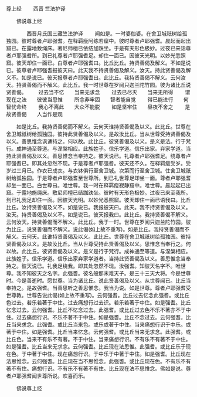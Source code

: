   尊上经
　　西晋 竺法护译




　　佛说尊上经

　　　　西晋月氏国三藏竺法护译
　　闻如是。一时婆伽婆。在舍卫城祇树给孤独园。彼时尊者卢耶强耆。在释羁瘦阿练若窟中。彼时尊者卢耶强耆。晨起而起出窟已。在露地敷绳床。著尼师檀已依结加趺坐。于是有天形色极妙。过夜已来诣尊者卢耶强耆所。到已礼尊者卢耶强耆足。却住一面已。因彼天光明。以妙光悉照窟。彼天却住一面已。白尊者卢耶强耆曰。比丘比丘。持贤善偈及解义。不如是说已。彼尊者卢耶强耆报彼天曰。此天我不持贤善偈及解义。汝天。持此贤善偈及解义不。如是说已。彼天报尊者卢耶强耆曰。此比丘。我持贤善偈不解义。云何汝天。持贤善偈而不解义。此比丘。我一时世尊在罗阅只迦兰陀竹园。彼为诸比丘说贤善偈。
　　过去当不忆　　当来无求念
　　过去已尽灭　　当来无所得
　　谓现在之法　　彼彼当思惟
　　所念非牢固　　智者能自觉
　　得已能进行　　何智忧命终
　　我心不离此　　大众不能脱
　　如是坚牢住　　昼夜不舍之
　　是故贤善偈　　人当作是观

　　如是比丘。我持贤善偈而不解义。云何天谁持贤善偈及以义。此比丘。世尊在舍卫城祇树给孤独园。彼持此贤善偈及以义。是故汝比丘。当从世尊受持贤善偈及以义。善思惟念讽诵持之。何以故。此比丘。彼贤善偈及以义。是义是法。行于梵行。成神通至尊道。与涅槃相应。此族姓子。信乐学道。信乐出家。弃家学道。当持此贤善偈及以义。善思惟念当奉持之。彼天说已。礼尊者卢耶强耆足。绕尊者卢耶强耆已。即其处忽然不现。于是尊者卢耶强耆。彼天还不久。在释羁瘦受岁。受岁过三月已。作衣已成衣。与衣钵俱行至舍卫城。次第而行至舍卫城。住舍卫城祇树给孤独园。于是尊者卢耶强耆至世尊所。到已礼世尊足却坐一面。尊者卢耶强耆却坐一面已。白世尊曰。唯世尊。我一时在释羁瘦寂静窟中。唯世尊。晨起起已出窟。于露地施绳床。敷尼师檀已结跏趺坐。彼时有天形色极妙。过夜已来至我所。到已礼我足却住一面。因彼天光明。以妙光悉照窟。彼天却住一面已语我曰。比丘比丘。汝持贤善偈及义不。如是说已。我报彼天曰。此天。我不持贤善偈及以义。汝天。持贤善偈及以义不。如是说已。彼天报我曰。此比丘。我持贤善偈不解义。云何汝天。持贤善偈而不解义。此比丘。我于一时。世尊在罗阅只迦兰陀竹园。彼为比丘。说贤善偈而不解义。说此偈(如上故不重写)。如是比丘。我持贤善偈而不解义。云何天。此谁持贤善偈及以义。此比丘。世尊在舍卫城祇树给孤独园。彼持贤善偈及以义。是故汝比丘。当从世尊受持此贤善偈及以义。思惟念当奉行之。何以故。此比丘。彼贤善偈及以义。是义是行于梵行。成神通至等道。与涅槃相应。此族姓子。信乐学道。信乐出家弃家学道者。当持此贤善偈及以义。善思惟念当奉持之。彼天说已。礼我足绕我。即其处忽然不现。汝强耆。知彼天名字不。唯世尊。我不知彼天之名字。此强耆。彼名般那末难天子。是三十三天大将。今是世尊时。今是善逝时。愿世尊。当为诸比丘。说此贤善偈及以义。从世尊闻已。比丘当奉持之。是故强耆。当善思听之善思惟念。我当为说。如是世尊。尊者卢耶强耆受世尊教。世尊告说此偈(如上故不重写)。云何强耆。比丘过去忆念此强耆。或比丘色过去。若乐若著于中住。过去痛想行过去识。若乐若著于中住。如是强耆。比丘忆念过去。云何强耆。比丘不忆念过去。此强耆。或比丘过去色不乐不著亦不于中住。过去痛想行识。不乐不著不于中住。如是强耆。比丘不念过去。云何强耆。比丘当来求念。此强耆。或比丘当来色。或乐或著于中住。当来痛想行识于中乐。或著于中住。如是强耆。比丘当来忆念。云何强耆。或比丘当来无求念。此强耆。或比丘色。当来不有乐不有著。不于中住。当来痛想行识。不有乐不有著不于中住。如是强耆。比丘当来无求念。云何强耆。比丘现在法思惟。此强耆。或比丘乐于现在色。于中著于中住。现在痛想行识。于中乐于中著于中住。如是强耆。比丘现在法思惟念。云何强耆。比丘现在当不思惟念。此强耆。或比丘现在色。不有乐不有著不有住。痛想行识。不有乐不有著不有住。比丘现在法不思惟念。佛如是说。尊者卢耶强耆闻世尊所说。欢喜而乐。

　　佛说尊上经


